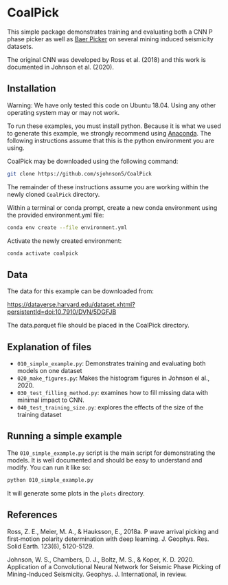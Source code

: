 # CoalPick

This simple package demonstrates training and evaluating both a CNN P phase picker
as well as [Baer Picker](https://docs.obspy.org/packages/autogen/obspy.signal.trigger.pk_baer.html#obspy.signal.trigger.pk_baer)
on several mining induced seismicity datasets.

The original CNN was developed by Ross et al. (2018) and this work is documented
in Johnson et al. (2020).

## Installation

Warning: We have only tested this code on Ubuntu 18.04. Using any other operating system
may or may not work.

To run these examples, you must install python. Because it is what we used to generate 
this example, we strongly recommend using [Anaconda](https://docs.conda.io/projects/conda/en/latest/user-guide/install/download.html).
The following instructions assume that this is the python environment you are using.

CoalPick may be downloaded using the following command:
```bash
git clone https://github.com/sjohnson5/CoalPick
```

The remainder of these instructions assume you are working within the newly cloned `CoalPick` directory.

Within a terminal or conda prompt, create a new conda environment using the provided environment.yml file:
```bash
conda env create --file environment.yml
```

Activate the newly created environment:
```bash
conda activate coalpick
```

## Data

The data for this example can be downloaded from:

https://dataverse.harvard.edu/dataset.xhtml?persistentId=doi:10.7910/DVN/5DGFJB

The data.parquet file should be placed in the CoalPick directory.

## Explanation of files

- `010_simple_example.py`: Demonstrates training and evaluating both models on one dataset
- `020_make_figures.py`: Makes the histogram figures in Johnson el al., 2020.
- `030_test_filling_method.py`: examines how to fill missing data with minimal impact to CNN.
- `040_test_training_size.py`: explores the effects of the size of the training dataset

## Running a simple example

The `010_simple_example.py` script is the main script for demonstrating the models. It is 
well documented and should be easy to understand and modify. You can run it like so:
```bash
python 010_simple_example.py
```
It will generate some plots in the `plots` directory.


## References

Ross, Z. E., Meier, M. A., & Hauksson, E., 2018a. P wave arrival picking
and first‐motion polarity determination with deep learning. J. Geophys. Res.
Solid Earth. 123(6), 5120-5129.

Johnson, W. S., Chambers, D. J., Boltz, M. S., & Koper, K. D. 2020. Application
of a Convolutional Neural Network for Seismic Phase Picking of Mining-Induced
Seismicity. Geophys. J. International, in review.
